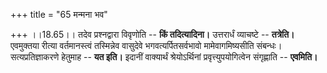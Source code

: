 +++
title = "65 मन्मना भव"

+++
।।18.65।। तदेव प्रश्नद्वारा विवृणोति -- **किं तदित्यादिना।** उत्तरार्धं
व्याचष्टे -- **तत्रेति।** एवमुक्तया रीत्या वर्तमानस्त्वं तस्मिन्नेव
वासुदेवे भगवत्यर्पितसर्वभावो मामेवागमिष्यसीति संबन्धः। सत्यप्रतिज्ञाकरणे
हेतुमाह -- **यत इति।** इदानीं वाक्यार्थं श्रेयोऽर्थिनां
प्रवृत्त्युपयोगित्वेन संगृह्णाति -- **एवमिति।**
